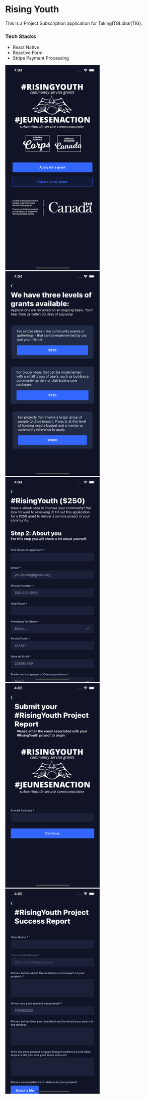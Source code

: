 # Rising Youth

This is a Project Subscription application for TakingITGLobal(TIG).

### Tech Stacks
- React Native
- Reactive Form
- Stripe Payment Processing

<img src="./images/1.png" width="300" height="auto" alt="1" /> <img src="./images/2.png" width="300" height="auto" alt="2" /> <img src="./images/3.png" width="300" height="auto" alt="3" /> <img src="./images/4.png" width="300" height="auto" alt="4" /> <img src="./images/5.png" width="300" height="auto" alt="5" />